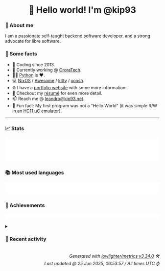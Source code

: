 <!-- README template, populated using this action:
     https://github.com/kip93/kip93/blob/main/.github/workflows/readme.yml. -->

<h1 align="center">👋 Hello world! I'm @kip93</h1> <!-- LOGIN => username -->

### 👤 About me

I am a passionate self-taught backend software developer, and a strong advocate for libre software.


### 💬 Some facts

* 📅 Coding since 2013.
* 💼 Currently working @ [OroraTech](https://ororatech.com/).
* 👨‍💻 [Python](https://github.com/search?q=user%3Akip93&l=python) is ❤️. <!-- LOGIN => username -->
* 💻 [NixOS](https://github.com/NixOS/) /
     [Awesome](https://github.com/awesomeWM/) /
     [kitty](https://github.com/kovidgoyal/kitty/) /
     [xonsh](https://github.com/xonsh/).
* 🌐 I have a [portfolio website](https://kip93.net/) with some more information.
* 📝 Checkout my [résumé](https://kip93.net/resume/) for even more detail.
* 📫 Reach me @ [leandro@kip93.net](mailto:leandro@kip93.net).
* 🎲 Fun fact: My first program was not a "Hello World" (it was simple R/W in an [HC11 µC](https://en.wikipedia.org/wiki/68HC11) emulator).


-----------------------------------------------------------------------------------------------------------------------


### 📈 Stats

![](./stats.svg)


### 📚 Most used languages <!-- by percentage, in decreasing order -->

![](./languages.svg)


### 🏅 Achievements

![](./achievements.svg)


<details> <!-- Last activity -->
<!-- Almost verbatim copy of https://github.com/lowlighter/metrics/blob/latest/source/templates/markdown/partials/activity.ejs, but restructured to be foldable. -->
<summary><h3>📰 Recent activity</h3></summary>

* #️⃣ Opened [#730 email: Undeliverable message report](https://github.com/NixOS/infra/issues/730) in [NixOS/infra](https://github.com/NixOS/infra)
  * *On 11 Jun 2025, 19:12:18*
* ➡️ Pushed 1 commit in [kip93/nixos-hardware](https://github.com/kip93/nixos-hardware) on branch `infinitybook-gen9-amd`
  * [#ddd49b3](https://github.com/kip93/nixos-hardware/commit/ddd49b3) Forgot README
  * *On 6 Jun 2025, 18:03:19*
* 🔃 Opened [#1498 Add support for TUXEDO InfinityBook Pro AMD Gen9](https://github.com/NixOS/nixos-hardware/pull/1498) in [NixOS/nixos-hardware](https://github.com/NixOS/nixos-hardware)
                * 4 files changed `++8 --0`
  * *On 6 Jun 2025, 17:43:40*
* ⏺️ Created new branch infinitybook-gen9-amd in [kip93/nixos-hardware](https://github.com/kip93/nixos-hardware)
  * *On 6 Jun 2025, 17:38:23*
</details>


<h6 align="right"><em>
    Generated with <a href="https://github.com/lowlighter/metrics/tree/latest/">lowlighter/metrics v3.34.0</a> 🛠️<br> <!-- VERSION => MAJOR.minor.patch -->
    Last updated @ 25 Jun 2025, 06:53:57 / All times UTC ⌚ <!-- meta.generated => DD/MM/YYYY, hh:mm -->
</em></h6>
